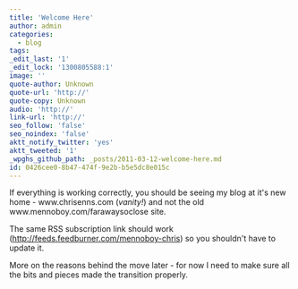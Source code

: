 ```yaml
---
title: 'Welcome Here'
author: admin
categories:
  - blog
tags: 
_edit_last: '1'
_edit_lock: '1300805588:1'
image: ''
quote-author: Unknown
quote-url: 'http://'
quote-copy: Unknown
audio: 'http://'
link-url: 'http://'
seo_follow: 'false'
seo_noindex: 'false'
aktt_notify_twitter: 'yes'
aktt_tweeted: '1'
_wpghs_github_path: _posts/2011-03-12-welcome-here.md
id: 0426cee0-8b47-474f-9e2b-b5e5dc8e015c
---
```

<p>If everything is working correctly, you should be seeing my blog at it's new home - www.chrisenns.com (<em>vanity!</em>) and not the old www.mennoboy.com/farawaysoclose site.</p>
<p>The same RSS subscription link should work (<a href="http://feeds.feedburner.com/mennoboy-chris">http://feeds.feedburner.com/mennoboy-chris</a>) so you shouldn't have to update it. </p>
<p>More on the reasons behind the move later - for now I need to make sure all the bits and pieces made the transition properly.</p>
